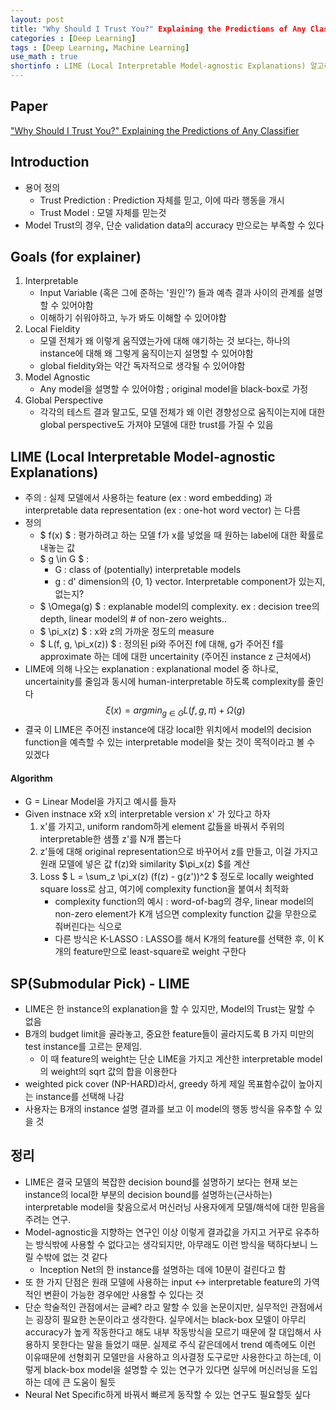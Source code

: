 ```yaml
---
layout: post
title: "Why Should I Trust You?" Explaining the Predictions of Any Classifier 논문 정리
categories : [Deep Learning]
tags : [Deep Learning, Machine Learning]
use_math : true
shortinfo : LIME (Local Interpretable Model-agnostic Explanations) 알고리즘에 대해 설명하는 "Why Should I Trust You?" Explaining the Predictions of Any Classifier 논문을 간략하게 정리한 개인적 정리 노트입니다.
---
```


## Paper
["Why Should I Trust You?" Explaining the Predictions of Any Classifier](https://arxiv.org/abs/1602.04938)

## Introduction
- 용어 정의
	- Trust Prediction : Prediction 자체를 믿고, 이에 따라 행동을 개시
	- Trust Model : 모델 자체를 믿는것
- Model Trust의 경우, 단순 validation data의 accuracy 만으로는 부족할 수 있다

## Goals (for explainer)
1. Interpretable
	- Input Variable (혹은 그에 준하는 '원인'?) 들과 예측 결과 사이의 관계를 설명할 수 있어야함
	- 이해하기 쉬워야하고, 누가 봐도 이해할 수 있어야함
2. Local Fieldity
	- 모델 전체가 왜 이렇게 움직였는가에 대해 얘기하는 것 보다는, 하나의 instance에 대해 왜 그렇게 움직이는지 설명할 수 있어야함
	- global fieldity와는 약간 독자적으로 생각될 수 있어야함
3. Model Agnostic
	- Any model을 설명할 수 있어야함 ; original model을 black-box로 가정
4. Global Perspective
	- 각각의 테스트 결과 말고도, 모델 전체가 왜 이런 경향성으로 움직이는지에 대한 global perspective도 가져야 모델에 대한 trust를 가질 수 있음

## LIME (Local Interpretable Model-agnostic Explanations)
- 주의 : 실제 모델에서 사용하는 feature (ex : word embedding) 과 interpretable data representation (ex : one-hot word vector) 는 다름
- 정의
	- $ f(x) $ : 평가하려고 하는 모델 f가 x를 넣었을 때 원하는 label에 대한 확률로 내놓는 값
	- $ g \in G $ :
		- G : class of (potentially) interpretable models
		- g : d' dimension의 {0, 1} vector. Interpretable component가 있는지, 없는지?
    - $ \Omega(g) $ : explanable model의 complexity. ex : decision tree의 depth, linear model의 # of non-zero weights..
    - $ \pi_x(z) $ : x와 z의 가까운 정도의 measure
    - $ L(f, g, \pi_x(z)) $ : 정의된 pi와 주어진 f에 대해, g가 주어진 f를 approximate 하는 데에 대한 uncertainity (주어진 instance z 근처에서)
- LIME에 의해 나오는 explanation : explanational model 중 하나로, uncertainity를 줄임과 동시에 human-interpretable 하도록 complexity를 줄인다
$$ \xi(x) = {argmin}_{g \in G} L(f, g, \pi) + \Omega(g)$$
- 결국 이 LIME은 주어진 instance에 대강 local한 위치에서 model의 decision function을 예측할 수 있는 interpretable model을 찾는 것이 목적이라고 볼 수 있겠다

#### Algorithm
- G = Linear Model을 가지고 예시를 들자
- Given instnace x와 x의 interpretable version x' 가 있다고 하자
	1. x'를 가지고, uniform random하게 element 값들을 바꿔서 주위의 interpretable한 샘플 z'를 N개 뽑는다
	2. z'들에 대해 original representation으로 바꾸어서 z를 만들고, 이걸 가지고 원래 모델에 넣은 값 f(z)와 similarity $\pi_x(z) $를 계산
	3. Loss $ L = \sum_z \pi_x(z) (f(z) - g(z'))^2 $ 정도로 locally weighted square loss로 삼고, 여기에 complexity function을 붙여서 최적화
		- complexity function의 예시 : word-of-bag의 경우, linear model의 non-zero element가 K개 넘으면 complexity function 값을 무한으로 줘버린다는 식으로
		- 다른 방식은 K-LASSO : LASSO를 해서 K개의 feature를 선택한 후, 이 K개의 feature만으로 least-square로 weight 구한다

## SP(Submodular Pick) - LIME
- LIME은 한 instance의 explanation을 할 수 있지만, Model의 Trust는 말할 수 없음
- B개의 budget limit을 골라놓고, 중요한 feature들이 골라지도록 B 가지 미만의 test instance를 고르는 문제임.
	- 이 때 feature의 weight는 단순 LIME을 가지고 계산한 interpretable model의 weight의 sqrt 값의 합을 이용한다
- weighted pick cover (NP-HARD)라서, greedy 하게 제일 목표함수값이 높아지는 instance를 선택해 나감
- 사용자는 B개의 instance 설명 결과를 보고 이 model의 행동 방식을 유추할 수 있을 것

## 정리
- LIME은 결국 모델의 복잡한 decision bound를 설명하기 보다는 현재 보는 instance의 local한 부분의 decision bound를 설명하는(근사하는) interpretable model을 찾음으로서 머신러닝 사용자에게 모델/해석에 대한 믿음을 주려는 연구.
- Model-agnostic을 지향하는 연구인 이상 이렇게 결과값을 가지고 거꾸로 유추하는 방식밖에 사용할 수 없다고는 생각되지만, 아무래도 이런 방식을 택하다보니 느릴 수밖에 없는 것 같다
	- Inception Net의 한 instance를 설명하는 데에 10분이 걸린다고 함
- 또 한 가지 단점은 원래 모델에 사용하는 input <-> interpretable feature의 가역적인 변환이 가능한 경우에만 사용할 수 있다는 것
- 단순 학술적인 관점에서는 글쎄? 라고 말할 수 있을 논문이지만, 실무적인 관점에서는 굉장히 필요한 논문이라고 생각한다. 실무에서는 black-box 모델이 아무리 accuracy가 높게 작동한다고 해도 내부 작동방식을 모르기 때문에 잘 대입해서 사용하지 못한다는 말을 들었기 때문. 실제로 주식 같은데에서 trend 예측에도 이런 이유때문에 선형회귀 모델만을 사용하고 의사결정 도구로만 사용한다고 하는데, 이렇게 black-box model을 설명할 수 있는 연구가 있다면 실무에 머신러닝을 도입하는 데에 큰 도움이 될듯
- Neural Net Specific하게 바꿔서 빠르게 동작할 수 있는 연구도 필요할듯 싶다

